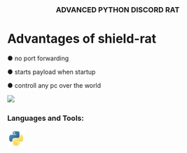 <h3 align="center">ADVANCED PYTHON DISCORD RAT</h3>


<h1>Advantages of shield-rat</h1>
<p>● no port forwarding</p>
<p>● starts payload when startup</p>
<p>● controll any pc over the world</p>

<img src="https://bshare.facts99.repl.co/static/files/proof.PNG"></img>
<h3 align="left">Languages and Tools:</h3>
<p align="left"> <a href="https://www.python.org" target="_blank"> <img src="https://raw.githubusercontent.com/devicons/devicon/master/icons/python/python-original.svg" alt="python" width="40" height="40"/> </a> </p>
